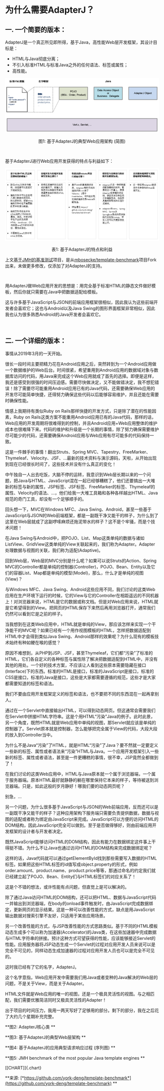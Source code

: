 # 为什么需要AdapterJ？

## 一. 一个简要的版本：

AdapterJ是一个真正所见即所得，基于Java，高性能Web层开发框架，其设计目标是：   

* HTML与Java彻底分离；
* 不引入标准HTML与标准Java之外的任何语法、标签或属性；
* 高性能。

<div align="center">  
<img src="figure/figure_1-cn.png"/>   
<p>图1: 基于AdapterJ的典型Web应用架构 (简图) </p>   
</div>

<br/>

基于AdapterJ进行Web应用开发获得的特点与利益如下：

<div align="center">  
<img src="figure/table_1-cn.png"/>   
<p>表1: 基于AdapterJ的特点和利益</p>   
</div>

上文[基于JMH的基准测试](https://github.com/york-deng/template-benchmark)项目，是从[mbosecke/template-benchmark](https://github.com/mbosecke/template-benchmark)项目Fork出来，未做更多修改，仅添加了对AdapterJ的支持。

<br/>

用AdapterJ做Web应用开发的思想是：用完全基于标准HTML的静态文件做好模板，然后你就只需要在Java中把数据适配给模板。

这与许多基于JavaScript与JSON的前端应用框架很相似，因此我认为这些前端开发者会喜欢它；这也与Android以及Java Swing的图形界面框架非常相似，因此我也认为很多熟悉Android的Java开发者会喜欢它。

<br/>

## 二. 一个详细的版本：

事情从2019年3月的一天开始。

很长一段时间主要把精力花在Android应用之后，突然转到为一个Android应用做一个数据维护的Web后台。时间很紧，希望重用到Android应用的数据域对象与数据库访问的代码，用Java来完成这个Web应用就成了首先的选择。即便是这样，我还是感受到很强的时间压迫感。需要尽快做决定，又不能做错决定，我不想犯错误！除了需要尽可能重用Android应用已有的Java代码，还需要确保Web应用的开发尽可能简单快捷，还得努力确保这些代码以后能够容易维护，并且还能在需要时确保性能。

情感上我期待有类似Ruby on Rails那样快捷的开发方式，只是除了潜在的性能因素，Ruby on Rails这类方案不能重用Android应用已有的Java代码，那样的话，Web应用的开发周期将很难得到的控制，并且Android应用+Web应用整体的维护成本也很难降下来。代码的维护和升级是一个长期的事情，除了努力确保需要维护尽可能少的代码，还需要确保Android应用与Web应用有尽可能多的代码保持一致。

这是一件棘手的事情！翻出Struts、Spring MVC、Tapestry、FreeMarker、Thymeleaf、Velocity、JSF、...最新的技术资料与演示源码，天啦，从开始出现到现在已经很长时间了，这些技术并没有什么真正的变化！

中午独自一人出去吃饭，大脑不停的运转，我意识到Web层长期以来的一个问题，把Java与HTML、JavaScript混在一起已经够糟糕了，他们还要搞出一大堆新的标签与新的属性，JSP标签、JSF标签、FreeMarker的标签、Thymeleaf的属性、Velocity的语法、...，他们给我一大堆工具箱和各种各样越出HTML、Java规范的奇门工具，却没有一个足够顺手的。

回头想一下，MVC在Windows MFC、Java Swing、Android，甚至一些基于JavaScript与JSON的Web前端框架，都是一副既干净又能干的样子，为什么到了这里在Web层就成了这副啰嗦麻烦还拖泥带水的样子？这不是个牢骚，而是个技术问题！

在Java Swing与Android中，把POJO、List、Map这类单纯的数据与诸如ListView、GridView这类单纯的View关联起来的，我们称为Adapter。Adapter处理数据与视图的关联，我们称为适配(Adaptive)。

回到Web层，Web层的MVC分别是什么呢？如果可以说Struts的Action、Spring MVC的Controller都是单纯的控制器(Controller)，POJO、Bean、Entity以及它们的容器List、Map都是单纯的模型(Model)，那么，什么才是单纯的视图(View)？

与Windows MFC、Java Swing、Android这些应用不同，我们讨论的这类Web应用在生产环境下运行的时候，它的View与它的Controller在相距遥远的不同机器上！对浏览器来说，HTML是它的数据或称文档。但是对Web应用来说，HTML就是它希望得到的View。把网页的HTML保存下来然后再用浏览器打开，通常我们仍然可以看到它是之前的样子。

当我想到在这类Web应用中，HTML就是单纯的View，那应该怎样来实现一个干净能干的MVC呢？如果已经有一个用作视图模板的HTML，怎样把数据适配到HTML中才会得到类似Java Swing、Android那样的效果呢？为什么现有的模板技术始终有种如鲠在喉的感觉？

原因不难想到，从PHP到JSP、JSF，甚至Thymeleaf，它们都“污染”了标准的HTML，它们各自定义的各种标签与属性除了解决把数据适配到HTML中，并没有其他的用处。一个好的技术方案，不应该让人看到这些原本需要隐藏在接口(Interface)下的东西。标准的HTML是接口，标准的JavaScript是接口，标准的CSS是接口，标准的Java是接口，这些是大家都需要遵循的规范，这些才是大家都需要知道的标签和语法。

我们不要由应用开发框架定义的标签和语法，也不要把不同的东西混在一起再拿别人。

通过在一个Servlet中直接输出HTML，可以得到动态网页。但这通常会需要我们在Servlet中拼接HTML字符串。这是个用HTML“污染”Java的例子。此时此景，另一个角度，既然HTML就是Web应用中单纯的视图，那Servlet就应该是单纯的控制器了。Servlet原本就是控制器，怎么能够把完全属于View的代码，大段大段的放入到Controller当中。

为什么不是Java“污染”了HTML，就是HTML“污染”了Java？要不然就一定要定义一些新的标签、属性或者语法来“污染”HTML与Java。一个应用开发框架引入一些新的标签、属性或者语法，甚至是一件更糟糕的事情，很不幸，JSP竟然全都做到了！

在我们讨论的这类Web应用中，HTML与Java原本就一个属于浏览器端，一个属于服务器端。原本HTML最好就静静的躺在哪里保持它本来的样子，等待被送到浏览器端。只是，如此这般的岁月静好！哪我们要的动态网页呢？

别急，…

另一个问题，为什么很多基于JavaScript与JSON的Web前端应用，反而还可以是一副既干净又能干的样子？这种应用架构下服务端只需要负责提供数据，数据与视图的适配或者称为绑定由JavaScript来完成。JavaScript可以方便的访问HTML的DOM结构，因此JavaScript完全可以做到。至于是否做得够好，则由前端应用开发框架的设计者与开发者决定。

既然JavaScript能够访问HTML的DOM结构，因此有能力在数据绑定这件事上干得挺不错。为什么不让Java也通过访问HTML的DOM结构来完成数据绑定呢？

这样的话，Java代码就可以通过getElementById找到那些需要写入数据的HTML标签。如果把这些HTML标签的id值写成object.property的形式，例如order.amount、product.name、product.price等等，那通过命名的约定我们就已经建立起了POJO、Bean、Entity们与HTML标签们的对应关系了！

这是个不错的想法，或许性能有点问题，但直觉上是可以解决的。

除了通过Java访问HTML的DOM结构，还可以把HTML、数据与JavaScript代码一并输出到浏览器端，在body的onload事件触发时，由JavaScript完成数据绑定，更新网页的显示结果。这是一种可以改善性能的方式，缺点是用JavaScript输出数据对搜索引擎不友好，只适用于某些应用场景。

另一个改善性能的方式，与JSP改善性能的方式思路类似。基于不同的HTML模板动态生成多个可以称为加速器(Accelerator)的Java类，在这些加速器中完成数据与HTML字符串的拼接。预计这种方式可望获得的性能，应该能够接近Servlet的性能。应用服务器将JSP动态生成一个Servlet的过程对应用开发人员来说可以是完全不可见的，同样动态生成加速器的过程对应用开发人员也可以是完全不可见的。

这时我已经有了它的名字，AdapterJ。

这个名字意指，Web应用开发中需要我们用Java或者变种的Java解决的Web层的问题，不是关于View，而是关于Adapter。

HTML文件就是Web应用的唯一的视图，还是一个极具灵活性的视图。与之相匹配，我们需要优雅简洁同时又极具灵活性的Adapter！

出于项目的时间压力，我用一两天写好了足够用的部分。剩下的部分，我在之后花了大约几个星期补充完整。

**图2: AdapterJ核心类 **

**图3: 基于AdapterJ的典型Web层架构 **

**图4: 基于AdapterJ的应用典型请求响应过程 (序列图) **

**图5: JMH benchmark of the most popular Java template engines **

[\[CHART\]]{.chart}

**来源:
[*https://github.com/york-deng/template-benchmark*](https://github.com/york-deng/template-benchmark)
**
